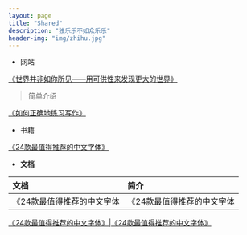 ```yaml
---
layout: page
title: "Shared"
description: "独乐乐不如众乐乐"
header-img: "img/zhihu.jpg"
---
```



- 网站

[《世界并非如你所见——用可供性来发现更大的世界》](http://www.jianshu.com/p/6f1404e0240d)

> 简单介绍

[《如何正确地练习写作》](http://www.jianshu.com/p/2621444b619d)


- 书籍

[《24款最值得推荐的中文字体》](http://cnfeat.com/blog/2015/05/22/a-24-chinese-fonts/)


- **文档**

文档|简介
:--|:--
《24款最值得推荐的中文字体|《24款最值得推荐的中文字体

[《24款最值得推荐的中文字体》](http://cnfeat.com/blog/2015/05/22/a-24-chinese-fonts/)|[《24款最值得推荐的中文字体》](http://cnfeat.com/blog/2015/05/22/a-24-chinese-fonts/)






